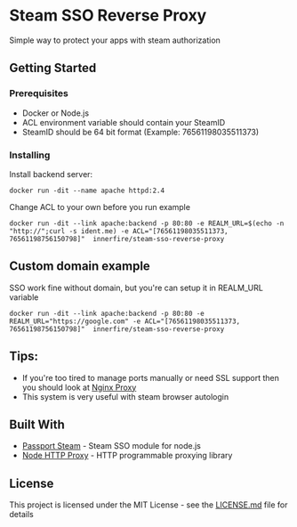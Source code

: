 # Steam SSO Reverse Proxy
Simple way to protect your apps with steam authorization

## Getting Started
### Prerequisites

  * Docker or Node.js
  * ACL environment variable should contain your SteamID
  * SteamID should be 64 bit format (Example: 76561198035511373)

### Installing

Install backend server:

```
docker run -dit --name apache httpd:2.4
```

Change ACL to your own before you run example

```
docker run -dit --link apache:backend -p 80:80 -e REALM_URL=$(echo -n "http://";curl -s ident.me) -e ACL="[76561198035511373, 76561198756150798]"  innerfire/steam-sso-reverse-proxy
```

## Custom domain example
SSO work fine without domain, but you're can setup it in REALM_URL variable

```
docker run -dit --link apache:backend -p 80:80 -e REALM_URL="https://google.com" -e ACL="[76561198035511373, 76561198756150798]"  innerfire/steam-sso-reverse-proxy
```
## Tips:
* If you're too tired to manage ports manually or need SSL support then you should look at [Nginx Proxy](https://github.com/jwilder/nginx-proxy)
* This system is very useful with steam browser autologin

## Built With

* [Passport Steam](https://github.com/liamcurry/passport-steam) - Steam SSO module for node.js
* [Node HTTP Proxy](https://github.com/nodejitsu/node-http-proxy) - HTTP programmable proxying library

## License

This project is licensed under the MIT License - see the [LICENSE.md](LICENSE.md) file for details
